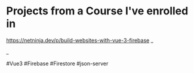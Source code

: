 # Projects from a Course I've enrolled in 
https://netninja.dev/p/build-websites-with-vue-3-firebase
_

_

#Vue3 #Firebase #Firestore #json-server
